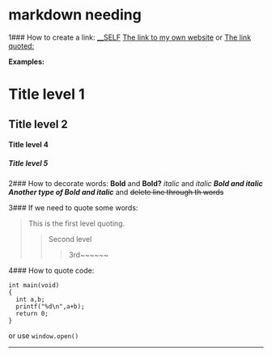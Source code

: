 # markdown needing



1### How to create a link:
[__SELF](http://www.orcsera.com)
[The link to my own website](https://www.orcsera.com)
or
[The link quoted:][1]


**Examples:**
# Title level 1
## Title level 2
#### Title level 4
##### Title level 5

2### How to decorate words:
**Bold** and __Bold?__
*italic* and _italic_
***Bold and italic***
___Another type of Bold and italic___
and
~~delete line through th words~~

3### If we need to quote some words:
>This is the first level quoting.
>>Second level
>>>3rd~~~~~~


4### How to quote code:
```
int main(void)
{
  int a,b;
  printf("%d\n",a+b);
  return 0;
}
```
or use `window.open()`


***
[1]:http://www.orcsera.com


